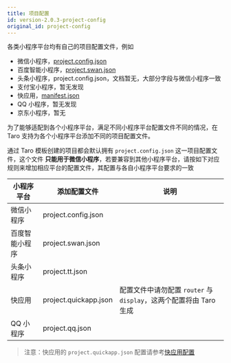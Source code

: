 ```yaml
---
title: 项目配置
id: version-2.0.3-project-config
original_id: project-config
---
```


各类小程序平台均有自己的项目配置文件，例如

- 微信小程序，[project.config.json](https://developers.weixin.qq.com/miniprogram/dev/devtools/projectconfig.html?search-key=%E9%A1%B9%E7%9B%AE%E9%85%8D%E7%BD%AE)
- 百度智能小程序，[project.swan.json](https://smartprogram.baidu.com/docs/develop/devtools/projectconfig/)
- 头条小程序，project.config.json，文档暂无，大部分字段与微信小程序一致
- 支付宝小程序，暂无发现
- 快应用，[manifest.json](https://doc.quickapp.cn/framework/manifest.html)
- QQ 小程序，暂无发现
- 京东小程序，暂无

为了能够适配到各个小程序平台，满足不同小程序平台配置文件不同的情况，在 Taro 支持为各个小程序平台添加不同的项目配置文件。

通过 Taro 模板创建的项目都会默认拥有 `project.config.json` 这一项目配置文件，这个文件 **只能用于微信小程序**，若要兼容到其他小程序平台，请按如下对应规则来增加相应平台的配置文件，其配置与各自小程序平台要求的一致

| 小程序平台     | 添加配置文件          | 说明                                                               |
| -------------- | --------------------- | ------------------------------------------------------------------ |
| 微信小程序     | project.config.json   |                                                                    |
| 百度智能小程序 | project.swan.json     |                                                                    |
| 头条小程序     | project.tt.json       |                                                                    |
| 快应用         | project.quickapp.json | 配置文件中请勿配置 `router` 与 `display`，这两个配置将由 Taro 生成 |
| QQ 小程序      | project.qq.json       |                                                                    |

> 注意：快应用的 `project.quickapp.json` 配置请参考[快应用配置](./quick-app.md#快应用配置)
